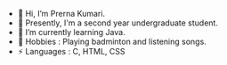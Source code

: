 - 👋 Hi, I’m Prerna Kumari.
- 👀 Presently, I'm a second year undergraduate student.
- 🌱 I’m currently learning Java.
- 💬 Hobbies : Playing badminton and listening songs. 
- ⚡ Languages : C, HTML, CSS 
<!---
prerna1502/prerna1502 is a ✨ special ✨ repository because its `README.md` (this file) appears on your GitHub profile.
You can click the Preview link to take a look at your changes.
--->
